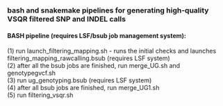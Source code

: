 ### bash and snakemake pipelines for generating high-quality VSQR filtered SNP and INDEL calls

#### BASH pipeline (requires LSF/bsub job management system):

(1) run launch_filtering_mapping.sh - runs the initial checks and launches filtering_mapping_rawcalling.bsub (requires LSF system) \
(2) after all the bsub jobs are finished, run merge_UG.sh and genotypegvcf.sh \
(3) run ug_genotyping.bsub (requires LSF system) \
(4) after all bsub jobs are finished, run merge_UG1.sh \
(5) run filtering_vsqr.sh
